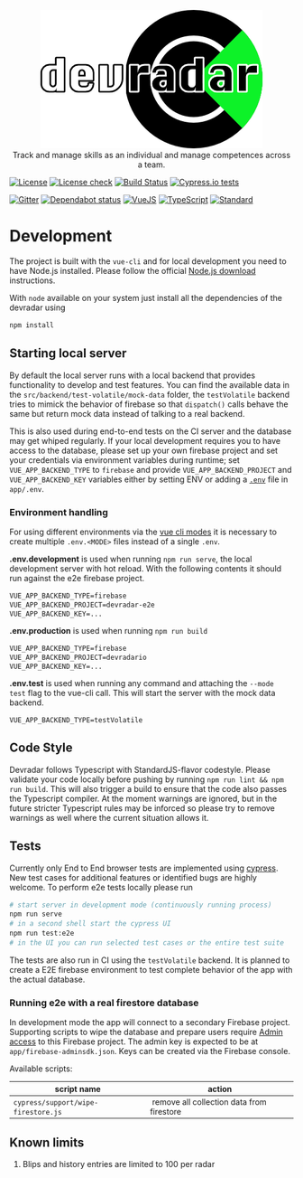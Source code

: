 <p align="center">
  <img src="../assets/logo-text.png">
  <br>
  Track and manage skills as an individual and manage competences across a team.
</p>

[![License](https://badgen.net/badge/license/MIT/blue)](LICENSE)
[![License check](https://app.fossa.com/api/projects/git%2Bgithub.com%2Fanoff%2Fdevradar.svg?type=shield)](https://app.fossa.com/projects/git%2Bgithub.com%2Fanoff%2Fdevradar?ref=badge_shield)
[![Build Status](https://github.com/anoff/devradar/workflows/devradar/badge.svg)](https://github.com/anoff/devradar/actions)
[![Cypress.io tests](https://img.shields.io/badge/cypress.io-E2E%20Tests-brightgreen.svg)](https://dashboard.cypress.io/#/projects/gumn5q/runs)

[![Gitter](https://badgen.net/badge/chat/on%20gitter/cyan?icon=gitter)](https://gitter.im/devradar/discuss)
[![Dependabot status](https://badgen.net/dependabot/dependabot/dependabot-core/?icon=dependabot)](https://dependabot.com/)
[![VueJS](https://badgen.net/badge/built%20with/Vue.js/cyan)](https://vuejs.org/)
[![TypeScript](https://badgen.net/badge/code/TypeScript/blue)](https://www.typescriptlang.org/)
[![Standard](https://badgen.net/badge/code%20style/standard/pink)](https://standardjs.com/)

# Development

The project is built with the `vue-cli` and for local development you need to have Node.js installed. Please follow the official [Node.js download](https://nodejs.org/en/) instructions.

With `node` available on your system just install all the dependencies of the devradar using

```sh
npm install
```

## Starting local server

By default the local server runs with a local backend that provides functionality to develop and test features.
You can find the available data in the `src/backend/test-volatile/mock-data` folder, the `testVolatile` backend tries to mimick the behavior of firebase so that `dispatch()` calls behave the same but return mock data instead of talking to a real backend.

This is also used during end-to-end tests on the CI server and the database may get whiped regularly.
If your local development requires you to have access to the database, please set up your own firebase project and set your credentials via environment variables during runtime; set `VUE_APP_BACKEND_TYPE` to `firebase` and provide `VUE_APP_BACKEND_PROJECT` and `VUE_APP_BACKEND_KEY` variables either by setting ENV or adding a [`.env`](https://www.npmjs.com/package/dotenv) file in `app/.env`.

### Environment handling

For using different environments via the [vue cli modes](https://cli.vuejs.org/guide/mode-and-env.html#modes) it is necessary to create multiple `.env.<MODE>` files instead of a single `.env`.

**.env.development** is used when running `npm run serve`, the local development server with hot reload.
With the following contents it should run against the e2e firebase project.

```text
VUE_APP_BACKEND_TYPE=firebase
VUE_APP_BACKEND_PROJECT=devradar-e2e
VUE_APP_BACKEND_KEY=...
```

**.env.production** is used when running `npm run build`

```text
VUE_APP_BACKEND_TYPE=firebase
VUE_APP_BACKEND_PROJECT=devradario
VUE_APP_BACKEND_KEY=...
```

**.env.test** is used when running any command and attaching the `--mode test` flag to the vue-cli call.
This will start the server with the mock data backend.

```text
VUE_APP_BACKEND_TYPE=testVolatile
```

## Code Style

Devradar follows Typescript with StandardJS-flavor codestyle. Please validate your code locally before pushing by running `npm run lint && npm run build`. This will also trigger a build to ensure that the code also passes the Typescript compiler.
At the moment warnings are ignored, but in the future stricter Typescript rules may be inforced so please try to remove warnings as well where the current situation allows it.

## Tests

Currently only End to End browser tests are implemented using [cypress](https://cypress.io).
New test cases for additional features or identified bugs are highly welcome.
To perform e2e tests locally please run

```sh
# start server in development mode (continuously running process)
npm run serve
# in a second shell start the cypress UI
npm run test:e2e
# in the UI you can run selected test cases or the entire test suite
```

The tests are also run in CI using the `testVolatile` backend.
It is planned to create a E2E firebase environment to test complete behavior of the app with the actual database.

### Running e2e with a real firestore database

In development mode the app will connect to a secondary Firebase project.
Supporting scripts to wipe the database and prepare users require [Admin access](https://firebase.google.com/docs/reference/admin/node) to this Firebase project.
The admin key is expected to be at `app/firebase-adminsdk.json`.
Keys can be created via the Firebase console.

Available scripts:

| script name | action |
|---|---|
| `cypress/support/wipe-firestore.js` | remove all collection data from firestore |

## Known limits

1. Blips and history entries are limited to 100 per radar
